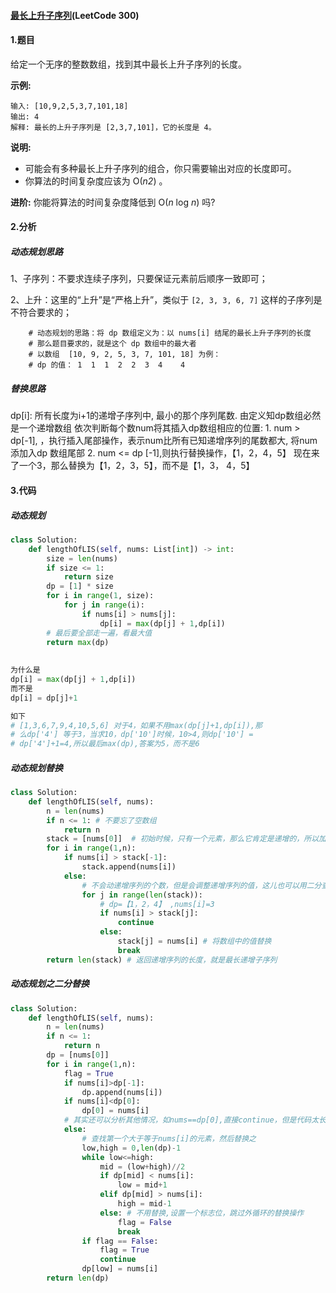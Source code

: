 #### [最长上升子序列](https://leetcode-cn.com/problems/longest-increasing-subsequence/)(LeetCode 300)

#### 1.题目

给定一个无序的整数数组，找到其中最长上升子序列的长度。

**示例:**

```
输入: [10,9,2,5,3,7,101,18]
输出: 4 
解释: 最长的上升子序列是 [2,3,7,101]，它的长度是 4。
```

**说明:**

- 可能会有多种最长上升子序列的组合，你只需要输出对应的长度即可。
- 你算法的时间复杂度应该为 O(*n2*) 。

**进阶:** 你能将算法的时间复杂度降低到 O(*n* log *n*) 吗?

#### 2.分析

##### 动态规划思路

1、子序列：不要求连续子序列，只要保证元素前后顺序一致即可；

2、上升：这里的“上升”是“严格上升”，类似于 `[2, 3, 3, 6, 7]` 这样的子序列是不符合要求的；

```
    # 动态规划的思路：将 dp 数组定义为：以 nums[i] 结尾的最长上升子序列的长度
    # 那么题目要求的，就是这个 dp 数组中的最大者
    # 以数组  [10, 9, 2, 5, 3, 7, 101, 18] 为例：
    # dp 的值： 1  1  1  2  2  3  4    4
```



##### 替换思路

dp[i]: 所有长度为i+1的递增子序列中, 最小的那个序列尾数. 由定义知dp数组必然是一个递增数组 依次判断每个数num将其插入dp数组相应的位置: 1. num > dp[-1], ，执行插入尾部操作，表示num比所有已知递增序列的尾数都大, 将num添加入dp 数组尾部 2. num <= dp [-1],则执行替换操作，【1，2，4，5】 现在来了一个3，那么替换为【1，2，3，5】，而不是【1，3， 4，5】

#### 3.代码

##### 动态规划

```python
class Solution:
    def lengthOfLIS(self, nums: List[int]) -> int:
        size = len(nums)
        if size <= 1:
            return size
        dp = [1] * size
        for i in range(1, size):
            for j in range(i):
                if nums[i] > nums[j]:
                    dp[i] = max(dp[j] + 1,dp[i])
        # 最后要全部走一遍，看最大值
        return max(dp)
    
    
为什么是
dp[i] = max(dp[j] + 1,dp[i])
而不是
dp[i] = dp[j]+1

如下
# [1,3,6,7,9,4,10,5,6] 对于4，如果不用max(dp[j]+1,dp[i]),那 
# 么dp['4'] 等于3，当求10，dp['10']时候，10>4,则dp['10'] = 
# dp['4']+1=4,所以最后max(dp),答案为5，而不是6
```

##### 动态规划替换

```python
class Solution:
    def lengthOfLIS(self, nums):
        n = len(nums)
        if n <= 1: # 不要忘了空数组
            return n
        stack = [nums[0]]  # 初始时候，只有一个元素，那么它肯定是递增的，所以加入
        for i in range(1,n):
            if nums[i] > stack[-1]:
                stack.append(nums[i])
            else:
                # 不会动递增序列的个数，但是会调整递增序列的值，这儿也可以用二分查找
                for j in range(len(stack)):
                    # dp=【1，2，4】 ,nums[i]=3
                    if nums[i] > stack[j]:
                        continue
                    else:
                        stack[j] = nums[i] # 将数组中的值替换
                        break
        return len(stack) # 返回递增序列的长度，就是最长递增子序列
```

##### 动态规划之二分替换

```python
class Solution:
    def lengthOfLIS(self, nums):
        n = len(nums)
        if n <= 1:
            return n
        dp = [nums[0]]
        for i in range(1,n):
            flag = True
            if nums[i]>dp[-1]:
                dp.append(nums[i])
            if nums[i]<dp[0]:
             	dp[0] = nums[i]
            # 其实还可以分析其他情况，如nums==dp[0],直接continue，但是代码太长了，就不写了
            else:
                # 查找第一个大于等于nums[i]的元素，然后替换之
                low,high = 0,len(dp)-1
                while low<=high:
                    mid = (low+high)//2
                    if dp[mid] < nums[i]:
                        low = mid+1
                    elif dp[mid] > nums[i]:
                        high = mid-1
                    else: # 不用替换,设置一个标志位，跳过外循环的替换操作
                        flag = False
                        break
                if flag == False:
                    flag = True
                    continue
                dp[low] = nums[i]
        return len(dp)
                    
```



